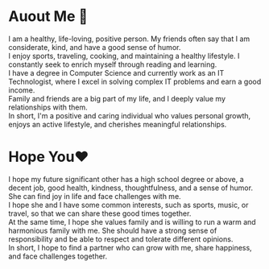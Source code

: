 # Auout Me 🌴
I am a healthy, life-loving, positive person. My friends often say that I am considerate, kind, and have a good sense of humor. <br>
I enjoy sports, traveling, cooking, and maintaining a healthy lifestyle. I constantly seek to enrich myself through reading and learning. <br>
I have a degree in Computer Science and currently work as an IT Technologist, where I excel in solving complex IT problems and earn a good income. <br>
Family and friends are a big part of my life, and I deeply value my relationships with them. <br>
In short, I'm a positive and caring individual who values personal growth, enjoys an active lifestyle, and cherishes meaningful relationships.

# Hope You❤️
I hope my future significant other has a high school degree or above, a decent job, good health, kindness, thoughtfulness, and a sense of humor. She can find joy in life and face challenges with me.  <br>
I hope she and I have some common interests, such as sports, music, or travel, so that we can share these good times together. <br>
At the same time, I hope she values ​​family and is willing to run a warm and harmonious family with me. She should have a strong sense of responsibility and be able to respect and tolerate different opinions. <br>
In short, I hope to find a partner who can grow with me, share happiness, and face challenges together.
